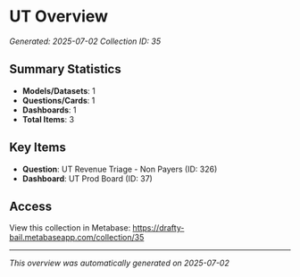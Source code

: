 # UT Overview

*Generated: 2025-07-02*
*Collection ID: 35*

## Summary Statistics
- **Models/Datasets**: 1
- **Questions/Cards**: 1
- **Dashboards**: 1
- **Total Items**: 3

## Key Items
- **Question**: UT Revenue Triage - Non Payers (ID: 326)
- **Dashboard**: UT Prod Board  (ID: 37)

## Access
View this collection in Metabase: https://drafty-bail.metabaseapp.com/collection/35

---
*This overview was automatically generated on 2025-07-02*